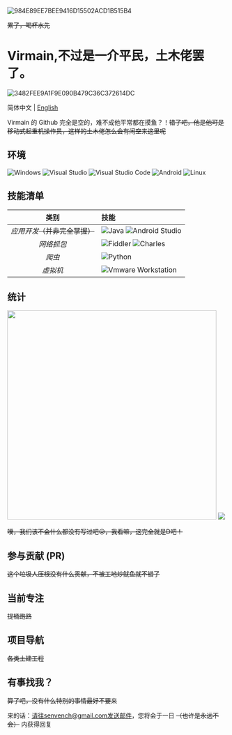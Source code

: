 ![984E89EE7BEE9416D15502ACD1B515B4](https://user-images.githubusercontent.com/91796052/173858018-5445da9d-59e8-456b-b411-f8cb12af162c.jpg)

~~累了，喝杯水先~~
# Virmain,不过是一介平民，土木佬罢了。
![3482FEE9A1F9E090B479C36C372614DC](https://user-images.githubusercontent.com/91796052/173857560-037c81a0-bb85-4e08-8612-bdb0be2f2fe6.gif)

简体中文 | [English](./README.en.md)

Virmain 的 Github 完全是空的，难不成他平常都在摸鱼？！~~错了吧，他是他可是移动式起重机操作员，这样的土木佬怎么会有闲空来这里呢~~

## 环境

![Windows](https://img.shields.io/badge/-Windows-0078D6?style=flat-square&logo=windows&logoColor=white) ![Visual Studio](https://img.shields.io/badge/-Visual_Studio-5C2D91?style=flat-square&logo=visual-studio&logoColor=white) ![Visual Studio Code](https://img.shields.io/badge/-Visual_Studio_Code-007ACC?style=flat-square&logo=visual-studio-code&logoColor=white) ![Android](https://img.shields.io/badge/-Androld-43ae2a?style=flat-square&logo=Android&logoColor=white) ![Linux](https://img.shields.io/badge/-Linux-FF0000?style=flat-square&logo=Linux&logoColor=white)

## 技能清单

| 类别 | 技能 |
| :---: | :--- |
| *应用开发*~~（并非完全掌握）~~ |  ![Java](https://img.shields.io/badge/-Java-191970?style=flat-square&logo=Java&logoColor=white) ![Android Studio](https://img.shields.io/badge/-Androld_Studio-43ae2a?style=flat-square&logo=Android&logoColor=white)
| *网络抓包* | ![Fiddler](https://img.shields.io/badge/-Fiddler-228B22?style=flat-square&logo=Fiddler&logoColor=white) ![Charles](https://img.shields.io/badge/-Charles-FFFF00?style=flat-square&logo=Charles&logoColor=white)
| *爬虫* | ![Python](https://img.shields.io/badge/-Python-333333?style=flat-square&logo=Python&logoColor=white) 
| *虚拟机* | ![Vmware Workstation](https://img.shields.io/badge/-Vmware_Workstation-48D1CC?style=flat-square&logo=Vmware&logoColor=white) 
## 统计

<p>
<img style="width: 480px;" src="https://github-readme-stats.vercel.app/api?username=virmain&theme=dracula&show_icons=true&count_private=true&include_all_commits=true&locale=cn&line_height=24&bg_color=00000010&text_color=c78944" />
<img src="https://github-readme-stats.vercel.app/api/top-langs/?username=virmain&theme=dracula&layout=compact&locale=cn&langs_count=10&bg_color=00000010&text_color=c78944&hide=HTML,CSS" />
</p>

~~噗，我们该不会什么都没有写过吧😥，我看嘛，这完全就是D吧！~~

## 参与贡献 (PR)
~~这个垃圾人压根没有什么贡献，不被工地炒鱿鱼就不错了~~

## 当前专注
~~提桶跑路~~

## 项目导航
~~各类土建工程~~

## 有事找我？
~~算了吧，没有什么特别的事情最好不要来~~

来的话：请往senvench@gmail.com发送邮件，您将会于一日 ~~（也许是永远不会）~~ 内获得回复
